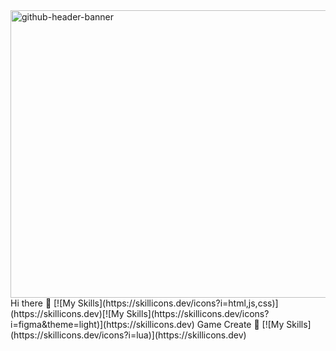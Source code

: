 <img width="1700" height="460" alt="github-header-banner" src="https://github.com/user-attachments/assets/8e2d9d93-aade-4a08-8562-daa0873ade10" />
Hi there 👋
[![My Skills](https://skillicons.dev/icons?i=html,js,css)](https://skillicons.dev)[![My Skills](https://skillicons.dev/icons?i=figma&theme=light)](https://skillicons.dev)
Game Create 👋
[![My Skills](https://skillicons.dev/icons?i=lua)](https://skillicons.dev)
